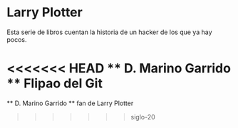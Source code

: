 # Larry Plotter

Esta serie de libros cuentan la historia de un hacker de los que ya hay pocos.

<<<<<<< HEAD
** D. Marino Garrido ** Flipao del Git
=======
** D. Marino Garrido ** fan de Larry Plotter
>>>>>>> siglo-20

